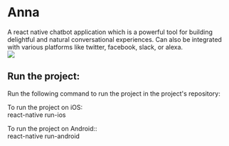 <h1> Anna </h1>
A react native chatbot application which is a powerful tool for building delightful and natural conversational experiences.
Can also be integrated with various platforms like twitter, facebook, slack, or alexa. <br />
<img src="https://i.imgflip.com/23gak8.gif" />
<h2> Run the project: </h2>

Run the following command to run the project in the project's repository:

To run the project on iOS: <br />
react-native run-ios

To run the project on Android:: <br />
react-native run-android
